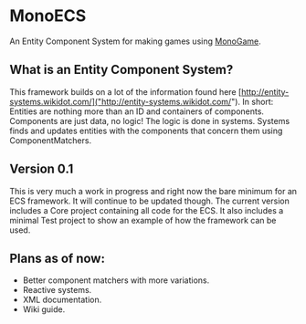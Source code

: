 # MonoECS
An Entity Component System for making games using [MonoGame]("http://www.monogame.net/").

## What is an Entity Component System?
This framework builds on a lot of the information found here [http://entity-systems.wikidot.com/]("http://entity-systems.wikidot.com/"). In short: Entities are nothing more than an ID and containers of components. Components are just data, no logic! The logic is done in systems. Systems finds and updates entities with the components that concern them using ComponentMatchers. 

## Version 0.1
This is very much a work in progress and right now the bare minimum for an ECS framework. It will continue to be updated though. The current version includes a Core project containing all code for the ECS. It also includes a minimal Test project to show an example of how the framework can be used.  

## Plans as of now:
- Better component matchers with more variations.
- Reactive systems.
- XML documentation.
- Wiki guide.
